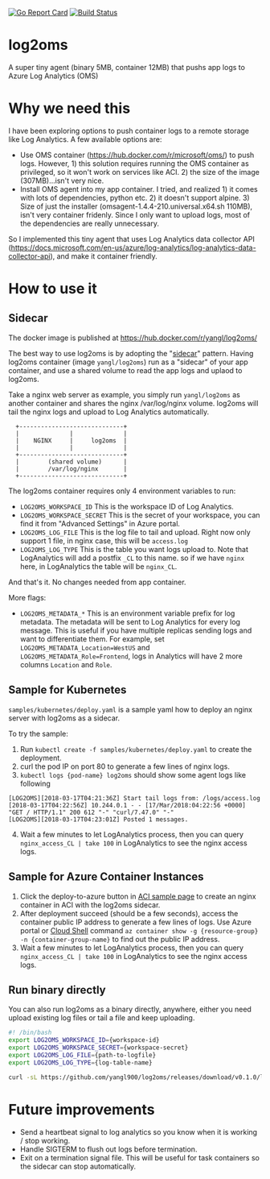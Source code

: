 [![Go Report Card](https://goreportcard.com/badge/github.com/yangl900/log2oms)](https://goreportcard.com/report/github.com/yangl900/log2oms) [![Build Status](https://travis-ci.org/yangl900/log2oms.svg?branch=master)](https://travis-ci.org/yangl900/log2oms)

# log2oms
A super tiny agent (binary 5MB, container 12MB) that pushs app logs to Azure Log Analytics (OMS)

# Why we need this
I have been exploring options to push container logs to a remote storage like Log Analytics. A few available options are:

* Use OMS container (https://hub.docker.com/r/microsoft/oms/) to push logs. However, 1) this solution requires running the OMS container as privileged, so it won't work on services like ACI. 2) the size of the image (307MB)...isn't very nice.
* Install OMS agent into my app container. I tried, and realized 1) it comes with lots of dependencies, python etc. 2) it doesn't support alpine. 3) Size of just the installer (omsagent-1.4.4-210.universal.x64.sh 110MB), isn't very container fridenly. Since I only want to upload logs, most of the dependencies are really unnecessary.

So I implemented this tiny agent that uses Log Analytics data collector API (https://docs.microsoft.com/en-us/azure/log-analytics/log-analytics-data-collector-api), and make it container friendly.

# How to use it
## Sidecar

The docker image is published at https://hub.docker.com/r/yangl/log2oms/

The best way to use log2oms is by adopting the "[sidecar](https://docs.microsoft.com/en-us/azure/architecture/patterns/sidecar)" pattern. Having log2oms container (image `yangl/log2oms`) run as a "sidecar" of your app container, and use a shared volume to read the app logs and uplaod to log2oms.

Take a nginx web server as example, you simply run `yangl/log2oms` as another container and shares the nginx /var/log/nginx volume. log2oms will tail the nginx logs and upload to Log Analytics automatically.

```
  +-----------------------------+
  |              |              |
  |    NGINX     |     log2oms  |
  |              |              |
  +-----------------------------+
  |        (shared volume)      |
  |        /var/log/nginx       |
  +-----------------------------+
```

The log2oms container requires only 4 environment variables to run:

* `LOG2OMS_WORKSPACE_ID` This is the workspace ID of Log Analytics.
* `LOG2OMS_WORKSPACE_SECRET` This is the secret of your workspace, you can find it from "Advanced Settings" in Azure portal.
* `LOG2OMS_LOG_FILE` This is the log file to tail and upload. Right now only support 1 file, in nginx case, this will be `access.log`
* `LOG2OMS_LOG_TYPE` This is the table you want logs upload to. Note that LogAnalytics will add a postfix `_CL` to this name. so if we have `nginx` here, in LogAnalytics the table will be `nginx_CL`.

And that's it. No changes needed from app container.

More flags:
* `LOG2OMS_METADATA_*` This is an environment variable prefix for log metadata. The metadata will be sent to Log Analytics for every log message. This is useful if you have multiple replicas sending logs and want to differentiate them. For example, set `LOG2OMS_METADATA_Location=WestUS` and `LOG2OMS_METADATA_Role=Frontend`, logs in Analytics will have 2 more columns `Location` and `Role`.

## Sample for Kubernetes
`samples/kubernetes/deploy.yaml` is a sample yaml how to deploy an nginx server with log2oms as a sidecar. 

To try the sample:
1. Run `kubectl create -f samples/kubernetes/deploy.yaml` to create the deployment. 
2. curl the pod IP on port 80 to generate a few lines of nginx logs.
3. `kubectl logs {pod-name} log2oms` should show some agent logs like following
```
[LOG2OMS][2018-03-17T04:21:36Z] Start tail logs from: /logs/access.log
[2018-03-17T04:22:56Z] 10.244.0.1 - - [17/Mar/2018:04:22:56 +0000] "GET / HTTP/1.1" 200 612 "-" "curl/7.47.0" "-"
[LOG2OMS][2018-03-17T04:23:01Z] Posted 1 messages.
```
4. Wait a few minutes to let LogAnalytics process, then you can query `nginx_access_CL | take 100` in LogAnalytics to see the nginx access logs.

## Sample for Azure Container Instances
1. Click the deploy-to-azure button in [ACI sample page](https://github.com/yangl900/log2oms/tree/master/samples/azure-container-instance) to create an nginx container in ACI with the log2oms sidecar. 
2. After deployment succeed (should be a few seconds), access the container public IP address to generate a few lines of logs. Use Azure portal or [Cloud Shell](https://shell.azure.com) command `az container show -g {resource-group} -n {container-group-name}` to find out the public IP address.
3. Wait a few minutes to let LogAnalytics process, then you can query `nginx_access_CL | take 100` in LogAnalytics to see the nginx access logs.

## Run binary directly
You can also run log2oms as a binary directly, anywhere, either you need upload existing log files or tail a file and keep uploading.

```bash
#! /bin/bash
export LOG2OMS_WORKSPACE_ID={workspace-id}
export LOG2OMS_WORKSPACE_SECRET={workspace-secret}
export LOG2OMS_LOG_FILE={path-to-logfile}
export LOG2OMS_LOG_TYPE={log-table-name}

curl -sL https://github.com/yangl900/log2oms/releases/download/v0.1.0/log2oms_linux_64-bit.tar.gz | tar xz && ./log2oms
```

# Future improvements
* Send a heartbeat signal to log analytics so you know when it is working / stop working.
* Handle SIGTERM to flush out logs before termination.
* Exit on a termination signal file. This will be useful for task containers so the sidecar can stop automatically.
